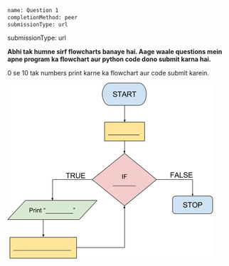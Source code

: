 ```ngMeta
name: Question 1
completionMethod: peer
submissionType: url
```
submissionType: url

**Abhi tak humne sirf flowcharts banaye hai. Aage waale questions mein apne program ka flowchart aur python code dono submit karna hai.**

0 se 10 tak numbers print karne ka flowchart aur code submit karein.	

![empty flowchart](assets/question_images/13.1-image1.png)
